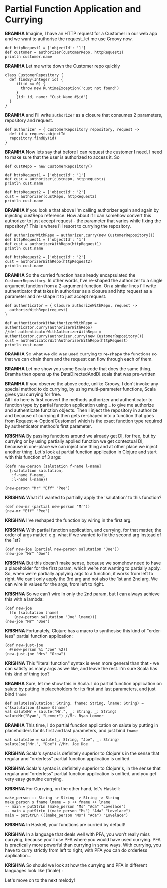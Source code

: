 # Partial Function Application and Currying

**BRAMHA** Imagine, I have an HTTP request for a Customer in our web app and we want to 
authorise the request..let me use Groovy now.
~~~
def httpRequest1 = ['objectId': '1']
def customer = authorizer(customerRepo, httpRequest1)
println customer.name 
~~~

**BRAMHA** Let me write down the Customer repo quickly
~~~
class CustomerRepository {
  def findBy(Integer id) {
     if(id <= 0) {
       throw new RuntimeException('cust not found')
     }
     [id: id, name: "Cust Name #$id"]
  }
}
~~~

**BRAMHA** and I'll write `authorizer` as a closure that consumes 2 parameters, 
repository and request. 
~~~
def authorizer = { CustomerRepository repository, request ->
  def id = request.objectId
  repository.findBy(id)
}
~~~

**BRAMHA** Now lets say that before I can request the customer I need, I need to make 
sure that the user is authorized to access it.  So 
~~~
def custRepo = new CustomerRepository()

def httpRequest1 = ['objectId': '1']
def cust = authorizer(custRepo, httpRequest1)
println cust.name 
 
def httpRequest2 = ['objectId': '2']
cust = authorizer(custRepo, httpRequest2) 
println cust.name
~~~

**BRAMHA** If you look a that above I'm calling authorizer again and again
by injecting custRepo reference.  How about if I can somehow convert this
authorizer to just accept request - the parameter that varies while fixing the
repository?  This is where i'll resort to currying the repository.
~~~
def authorizerWithRepo = authorizer.curry(new CustomerRepository())
def httpRequest1 = ['objectId': '1']
def cust = authorizerWithRepo(httpRequest1)
println cust.name

def httpRequest2 = ['objectId': '2']
cust = authorizerWithRepo(httpRequest2)
println cust.name
~~~

**BRAMHA** So the curried function has already encapsulated the `CustomerRepository`. In 
other words, I've re-shaped the authorizer to a single argument function from a 2-argument
function.  On a similar lines i'll write authenticator that takes in authorizer
as a closure and http request as a parameter and re-shape it to just accept request.
~~~
def authenticator = { Closure authorizeWithRepo, request ->
  authorizeWithRepo(request)
}

def authenticatorWithAuthorizerWithRepo = authenticator.curry(authorizerWithRepo)
//def authenticatorWithAuthorizerWithRepo = authenticator.curry(authorizer.curry(new CustomerRepository())
cust = authenticatorWithAuthorizerWithRepo(httpRequest)
println cust.name
~~~
**BRAMHA** So what we did was used currying to re-shape the functions so that
we can chain them and the request can flow through each of them.

**BRAMHA**  Let me show you some Scala code that does the same thing. 
Bramha then opens up the DataDirectedAndDI.scala that was pre-written

**BRAMHA**  If you observe the above code, unlike Groovy, I don't invoke any special method 
to do currying, by using multi-parameter functions, Scala gives you currying for free.  
All I do here is first convert the methods authorizer and authenticator to function
type by partial function application using _ to give me authorize and authenticate function objects. 
Then I inject the repository in authorize and because of currying it then gets re-shaped 
into a function that goes from Request => Option[Customer] which is the exact function type 
required by authenticator method's first parameter.

**KRISHNA** By passing functions around we already get DI, for free, but by 
currying or by using partially applied function we get contextual DI, because in 
one-place we can inject one thing and at other place we inject another thing. Let's 
look at partial function application in Clojure and start with this function of 3 args:
```
(defn new-person [salutation f-name l-name]
  {:salutation salutation,
   :f-name f-name,
   :l-name l-name})

(new-person "Mr" "Eff" "Pee")
```

**KRISHNA** What if I wanted to partially apply the 'salutation' to this function?
```
(def new-mr (partial new-person "Mr"))
(new-mr "Eff" "Pee")
```

**KRISHNA** I've reshaped the function by wiring in the first arg.  

**KRISHNA** With partial function application, and currying, for that matter, the order of args matter! 
e.g. what if we wanted to fix the second arg instead of the 1st?
~~~
(def new-joe (partial new-person salutation "Joe"))
(new-joe "Mr" "Doe")
~~~
**KRISHNA** But this doesn’t make sense, because we somehow need to have a placeholder for the first 
param, which we’re not wanting to partially apply.  So, when we’re partially applying args to a function, 
it works from left to right. We can’t only apply the 3rd arg and not also the 1st and 2nd arg. 
We can wire in values for the args, from left to right.

**KRISHNA** So we can’t wire in only the 2nd param, but I can always achieve this with a lambda:
~~~
(def new-joe
  (fn [salutation lname]
    (new-person salutation "Joe" lname)))
(new-joe "Mr" "Doe")
~~~

**KRISHNA** Fortunately, Clojure has a macro to synthesise this kind of "order-less" 
partial function application:
```
(def new-just-joe
  #(new-person %1 "Joe" %2))
(new-just-joe "Mrs" "Grow") 
```
**KRISHNA** This "literal function" syntax is even more general than that - we can satisfy 
as many args as we like, and leave the rest. I'm sure Scala has this kind of thing too?

**BRAMHA** Sure, let me show this in Scala. I do partial function application on 
salute by putting in placeholders for its first and last parameters, and just bind
`fname`

```
def salute(salutation: String, fname: String, lname: String) = s"$salutation $fname $lname"
val saluteMr = salute("Mr.", _: String, _: String)
saluteMr("Ryan", "Lemmer") //Mr. Ryan Lemmer
```

**BRAMHA** This time, I do partial function application on salute by putting in placeholders 
for its first and last parameters, and just bind `fname`
```
val saluteJoe = salute(_: String, "Joe", _: String)
saluteJoe("Mr.", "Doe") //Mr. Joe Doe
```
**KRISHNA** Scala's syntax is definitely superior to Clojure's in the sense that regular 
and "orderless" partial function application is unified.

**KRISHNA** Scala's syntax is definitely superior to Clojure's, in the sense that regular and 
"orderless" partial function application is unified, and you get very easy genuine currying.

**KRISHNA** For Currying, on the other hand, let's Haskell:
```
make_person :: String -> String -> String -> String
make_person s fname lname = s ++ fname ++ lname
-- main = putStrLn (make_person "Ms" "Ada" "Lovelace")
-- main = putStrLn ((make_person "Ms") "Ada" "Lovelace")
main = putStrLn (((make_person "Ms") "Ada") "Lovelace")
```

**KRISHNA** In Haskell, your functions are curried by default!

**KRISHNA** In a language that deals well with PFA, you won’t really miss currying, 
because you’ll use PFA where you would have used currying. PFA is practically more powerful 
than currying in some ways. With currying, you have to curry strictly from left to right, 
with PFA you can do orderless application...

**KRISHNA** So should we look at how the currying and PFA in different 
languages look like (finale) :

Let's move on to the next melody!